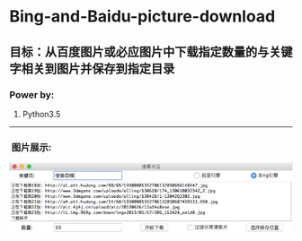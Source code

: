# Bing-and-Baidu-picture-download

## 目标：从百度图片或必应图片中下载指定数量的与关键字相关到图片并保存到指定目录

### Power by:
1. Python3.5

---
###  图片展示:<br>
![1](https://github.com/Dengqlbq/Bing-and-Baidu-picture-download/raw/master/1.png)
